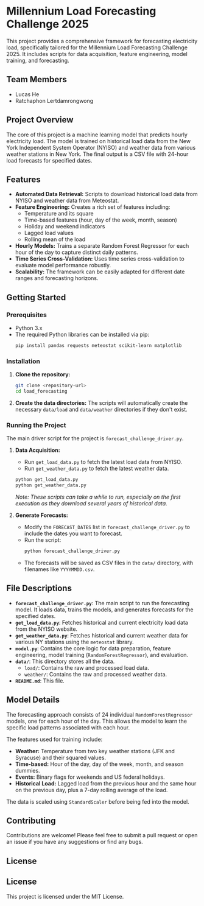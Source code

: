 # Millennium Load Forecasting Challenge 2025

This project provides a comprehensive framework for forecasting electricity load, specifically tailored for the Millennium Load Forecasting Challenge 2025. It includes scripts for data acquisition, feature engineering, model training, and forecasting.

## Team Members

- Lucas He
- Ratchaphon Lertdamrongwong

## Project Overview

The core of this project is a machine learning model that predicts hourly electricity load. The model is trained on historical load data from the New York Independent System Operator (NYISO) and weather data from various weather stations in New York. The final output is a CSV file with 24-hour load forecasts for specified dates.

## Features

- **Automated Data Retrieval:** Scripts to download historical load data from NYISO and weather data from Meteostat.
- **Feature Engineering:** Creates a rich set of features including:
    - Temperature and its square
    - Time-based features (hour, day of the week, month, season)
    - Holiday and weekend indicators
    - Lagged load values
    - Rolling mean of the load
- **Hourly Models:** Trains a separate Random Forest Regressor for each hour of the day to capture distinct daily patterns.
- **Time Series Cross-Validation:** Uses time series cross-validation to evaluate model performance robustly.
- **Scalability:** The framework can be easily adapted for different date ranges and forecasting horizons.

## Getting Started

### Prerequisites

- Python 3.x
- The required Python libraries can be installed via pip:
  ```bash
  pip install pandas requests meteostat scikit-learn matplotlib
  ```

### Installation

1.  **Clone the repository:**
    ```bash
    git clone <repository-url>
    cd load_forecasting
    ```

2.  **Create the data directories:**
    The scripts will automatically create the necessary `data/load` and `data/weather` directories if they don't exist.

### Running the Project

The main driver script for the project is `forecast_challenge_driver.py`.

1.  **Data Acquisition:**
    - Run `get_load_data.py` to fetch the latest load data from NYISO.
    - Run `get_weather_data.py` to fetch the latest weather data.

    ```bash
    python get_load_data.py
    python get_weather_data.py
    ```
    *Note: These scripts can take a while to run, especially on the first execution as they download several years of historical data.*

2.  **Generate Forecasts:**
    - Modify the `FORECAST_DATES` list in `forecast_challenge_driver.py` to include the dates you want to forecast.
    - Run the script:
      ```bash
      python forecast_challenge_driver.py
      ```
    - The forecasts will be saved as CSV files in the `data/` directory, with filenames like `YYYYMMDD.csv`.

## File Descriptions

- **`forecast_challenge_driver.py`**: The main script to run the forecasting model. It loads data, trains the models, and generates forecasts for the specified dates.
- **`get_load_data.py`**: Fetches historical and current electricity load data from the NYISO website.
- **`get_weather_data.py`**: Fetches historical and current weather data for various NY stations using the `meteostat` library.
- **`model.py`**: Contains the core logic for data preparation, feature engineering, model training (`RandomForestRegressor`), and evaluation.
- **`data/`**: This directory stores all the data.
    - `load/`: Contains the raw and processed load data.
    - `weather/`: Contains the raw and processed weather data.
- **`README.md`**: This file.

## Model Details

The forecasting approach consists of 24 individual `RandomForestRegressor` models, one for each hour of the day. This allows the model to learn the specific load patterns associated with each hour.

The features used for training include:
- **Weather:** Temperature from two key weather stations (JFK and Syracuse) and their squared values.
- **Time-based:** Hour of the day, day of the week, month, and season dummies.
- **Events:** Binary flags for weekends and US federal holidays.
- **Historical Load:** Lagged load from the previous hour and the same hour on the previous day, plus a 7-day rolling average of the load.

The data is scaled using `StandardScaler` before being fed into the model.

## Contributing

Contributions are welcome! Please feel free to submit a pull request or open an issue if you have any suggestions or find any bugs.

## License

## License

This project is licensed under the MIT License.